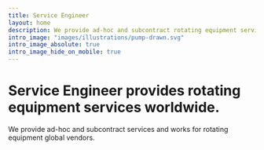 ```yaml
---
title: Service Engineer
layout: home
description: We provide ad-hoc and subcontract rotating equipment services worldwide. Our expertise are Centrifugal pumps, Electrical Motors and Controls.
intro_image: "images/illustrations/pump-drawn.svg"
intro_image_absolute: true
intro_image_hide_on_mobile: true
---
```


# Service Engineer provides rotating equipment services worldwide.
We provide ad-hoc and subcontract services and works for rotating equipment global vendors.
